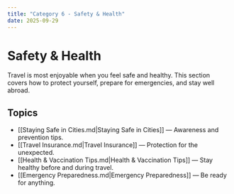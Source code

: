 ```yaml
---
title: "Category 6 - Safety & Health"
date: 2025-09-29
---
```


# Safety & Health
Travel is most enjoyable when you feel safe and healthy. This section covers how to protect yourself, prepare for emergencies, and stay well abroad.

## Topics
- [[Staying Safe in Cities.md|Staying Safe in Cities]] — Awareness and prevention tips.  
- [[Travel Insurance.md|Travel Insurance]] — Protection for the unexpected.  
- [[Health & Vaccination Tips.md|Health & Vaccination Tips]] — Stay healthy before and during travel.  
- [[Emergency Preparedness.md|Emergency Preparedness]] — Be ready for anything.  
